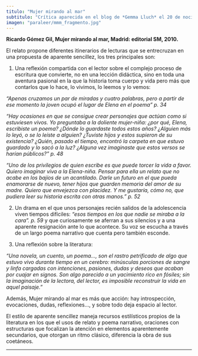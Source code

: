 ```yaml
---
titulo: "Mujer mirando al mar"
subtitulo: "Crítica aparecida en el blog de *Gemma Lluch* el 20 de nociembre de 2011"
imagen: "paraleer/mmm_fragmento.jpg"
---
```

 **Ricardo Gómez Gil, Mujer mirando al mar, Madrid: editorial SM, 2010.**

El relato propone diferentes itinerarios de lecturas que se entrecruzan en
una propuesta de aparente sencillez, los tres principales son:

1. Una reflexión compartida con el lector sobre el complejo proceso de
escritura que convierte, no en una lección didáctica, sino en toda una
aventura pasional en la que la historia toma cuerpo y vida pero más que
contarlos que lo hace, lo vivimos, lo leemos y lo vemos:

_“Apenas cruzamos un par de miradas y cuatro palabras, pero a partir de ese
momento la joven ocupó el lugar de Elena en el poema” p. 34_

_“Hay ocasiones en que se consigue crear personajes que actúan como si
estuviesen vivos. Yo preguntaba a la doliente mujer-niña: ¿por qué, Elena,
escribiste un poema? ¿Dónde lo guardaste todos estos años? ¿Alguien más lo
leyó, o se lo leíste a alguien? ¿Tuviste hijos y estos supieron de su
existencia? ¿Quién, pasado el tiempo, encontró la carpeta en que estuvo
guardado y lo sacó a la luz? ¿Alguna vez imaginaste que estos versos se
harían públicos?” p. 48_

_“Uno de los privilegios de quien escribe es que puede torcer la vida a
favor. Quiero imaginar viva a la Elena-niña. Pensar para ella un relato que
no acabe en los bajíos de un acantilado. Darle un futuro en el que pueda
enamorarse de nuevo, tener hijos que guarden memoria del amor de su madre.
Quiero que envejezca con placidez. Y me gustaría, cómo no, que pudiera leer
su historia escrita con otras manos.” p. 52_

2. Un drama en el que unos personajes recién salidos de la adolescencia viven
tiempos difíciles: _“esos tiempos en los que nadie se miraba a la cara”. p.
59_ y que curiosamente se aferran a sus silencios y a una aparente
resignación ante lo que acontece. Su voz se escucha a través de un largo
poema narrativo que cuenta pero también esconde.

3. Una reflexión sobre la literatura:

_“Una novela, un cuento, un poema…, son el rastro petrificado de algo que
estuvo vivo durante tiempo en un cerebro: minúsculas porciones de sangre y
linfa cargadas con intenciones, pasiones, dudas y deseos que acaban por
cuajar en signos. Son algo parecido a un yacimiento rico en fósiles; sin la
imaginación de la lectora, del lector, es imposible reconstruir la vida en
aquel paisaje.”_

Además, Mujer mirando al mar es más que acción: hay introspección,
evocaciones, dudas, reflexiones…, y sobre todo deja espacio al lector.

El estilo de aparente sencillez maneja recursos estilísticos propios de la
literatura en los que el usos de relato y poema narrativo, oraciones con
estructuras que focalizan la atención en elementos aparentemente secundarios,
que otorgan un ritmo clásico, diferencia la obra de sus coetáneos.

* * *
